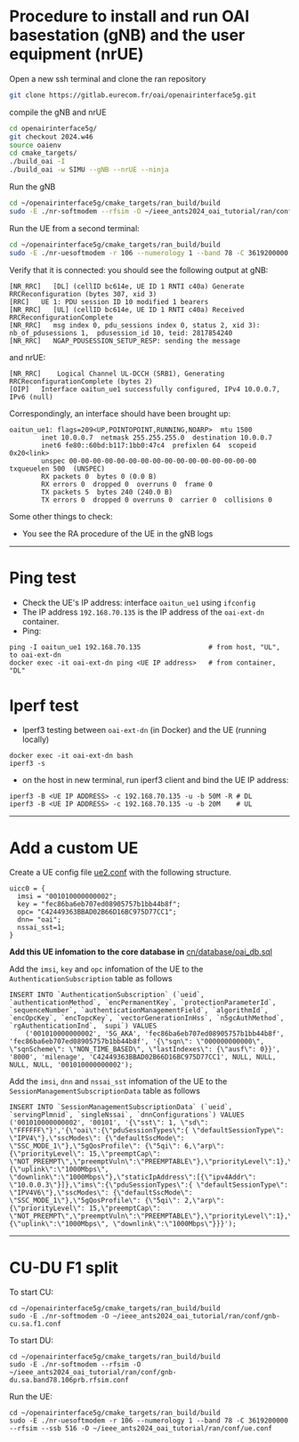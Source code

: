 # Procedure to install and run OAI basestation (gNB) and the user equipment (nrUE)

Open a new ssh terminal and clone the ran repository
```bash
git clone https://gitlab.eurecom.fr/oai/openairinterface5g.git
```
compile the gNB and nrUE

```bash
cd openairinterface5g/
git checkout 2024.w46
source oaienv
cd cmake_targets/
./build_oai -I  
./build_oai -w SIMU --gNB --nrUE --ninja
```

Run the gNB

```bash
cd ~/openairinterface5g/cmake_targets/ran_build/build
sudo -E ./nr-softmodem --rfsim -O ~/ieee_ants2024_oai_tutorial/ran/conf/gnb.sa.band78.106prb.rfsim.conf
```


Run the UE from a second terminal:

```bash
cd ~/openairinterface5g/cmake_targets/ran_build/build
sudo -E ./nr-uesoftmodem -r 106 --numerology 1 --band 78 -C 3619200000 --rfsim --ssb 516 -O ~/ieee_ants2024_oai_tutorial/ran/conf/ue.conf
```

Verify that it is connected: you should see the following output at gNB:

```
[NR_RRC]   [DL] (cellID bc614e, UE ID 1 RNTI c40a) Generate RRCReconfiguration (bytes 307, xid 3)
[RRC]   UE 1: PDU session ID 10 modified 1 bearers
[NR_RRC]   [UL] (cellID bc614e, UE ID 1 RNTI c40a) Received RRCReconfigurationComplete
[NR_RRC]   msg index 0, pdu_sessions index 0, status 2, xid 3): nb_of_pdusessions 1,  pdusession_id 10, teid: 2817854240
[NR_RRC]   NGAP_PDUSESSION_SETUP_RESP: sending the message

```

and nrUE:

```
[NR_RRC]    Logical Channel UL-DCCH (SRB1), Generating RRCReconfigurationComplete (bytes 2)
[OIP]   Interface oaitun_ue1 successfully configured, IPv4 10.0.0.7, IPv6 (null)

```

Correspondingly, an interface should have been brought up:
```
oaitun_ue1: flags=209<UP,POINTOPOINT,RUNNING,NOARP>  mtu 1500
        inet 10.0.0.7  netmask 255.255.255.0  destination 10.0.0.7
        inet6 fe80::60bd:b117:1bb0:47c4  prefixlen 64  scopeid 0x20<link>
        unspec 00-00-00-00-00-00-00-00-00-00-00-00-00-00-00-00  txqueuelen 500  (UNSPEC)
        RX packets 0  bytes 0 (0.0 B)
        RX errors 0  dropped 0  overruns 0  frame 0
        TX packets 5  bytes 240 (240.0 B)
        TX errors 0  dropped 0 overruns 0  carrier 0  collisions 0
```

Some other things to check:
- You see the RA procedure of the UE in the gNB logs

---

# Ping test


- Check the UE's IP address: interface `oaitun_ue1` using `ifconfig`
- The IP address `192.168.70.135` is the IP address of the `oai-ext-dn` container.
- Ping:
```
ping -I oaitun_ue1 192.168.70.135                 # from host, "UL", to oai-ext-dn
docker exec -it oai-ext-dn ping <UE IP address>   # from container, "DL"
```

# Iperf test

- Iperf3 testing between `oai-ext-dn` (in Docker) and the UE (running locally)
```
docker exec -it oai-ext-dn bash
iperf3 -s
```
- on the host in new terminal, run iperf3 client and bind the UE IP address:
```
iperf3 -B <UE IP ADDRESS> -c 192.168.70.135 -u -b 50M -R # DL
iperf3 -B <UE IP ADDRESS> -c 192.168.70.135 -u -b 20M    # UL
```
---
# Add a custom UE

Create a UE config file [ue2.conf](./conf/ue2.conf) with the following structure.
```
uicc0 = {
  imsi = "001010000000002";
  key = "fec86ba6eb707ed08905757b1bb44b8f";
  opc= "C42449363BBAD02B66D16BC975D77CC1";
  dnn= "oai";
  nssai_sst=1;
}
```

**Add this UE infomation to the core database in** [cn/database/oai_db.sql](./../cn/database/oai_db.sql)

Add the `imsi`, `key` and `opc` infomation of the UE to the `AuthenticationSubscription` table as follows
```
INSERT INTO `AuthenticationSubscription` (`ueid`, `authenticationMethod`, `encPermanentKey`, `protectionParameterId`, `sequenceNumber`, `authenticationManagementField`, `algorithmId`, `encOpcKey`, `encTopcKey`, `vectorGenerationInHss`, `n5gcAuthMethod`, `rgAuthenticationInd`, `supi`) VALUES
    ('001010000000002', '5G_AKA', 'fec86ba6eb707ed08905757b1bb44b8f', 'fec86ba6eb707ed08905757b1bb44b8f', '{\"sqn\": \"000000000000\", \"sqnScheme\": \"NON_TIME_BASED\", \"lastIndexes\": {\"ausf\": 0}}', '8000', 'milenage', 'C42449363BBAD02B66D16BC975D77CC1', NULL, NULL, NULL, NULL, '001010000000002');
```

Add the `imsi`, `dnn` and `nssai_sst` infomation of the UE to the `SessionManagementSubscriptionData` table as follows
```
INSERT INTO `SessionManagementSubscriptionData` (`ueid`, `servingPlmnid`, `singleNssai`, `dnnConfigurations`) VALUES
('001010000000002', '00101', '{\"sst\": 1, \"sd\": \"FFFFFF\"}','{\"oai\":{\"pduSessionTypes\":{ \"defaultSessionType\": \"IPV4\"},\"sscModes\": {\"defaultSscMode\": \"SSC_MODE_1\"},\"5gQosProfile\": {\"5qi\": 6,\"arp\":{\"priorityLevel\": 15,\"preemptCap\": \"NOT_PREEMPT\",\"preemptVuln\":\"PREEMPTABLE\"},\"priorityLevel\":1},\"sessionAmbr\":{\"uplink\":\"1000Mbps\", \"downlink\":\"1000Mbps\"},\"staticIpAddress\":[{\"ipv4Addr\": \"10.0.0.3\"}]},\"ims\":{\"pduSessionTypes\":{ \"defaultSessionType\": \"IPV4V6\"},\"sscModes\": {\"defaultSscMode\": \"SSC_MODE_1\"},\"5gQosProfile\": {\"5qi\": 2,\"arp\":{\"priorityLevel\": 15,\"preemptCap\": \"NOT_PREEMPT\",\"preemptVuln\":\"PREEMPTABLE\"},\"priorityLevel\":1},\"sessionAmbr\":{\"uplink\":\"1000Mbps\", \"downlink\":\"1000Mbps\"}}}');
```
---

# CU-DU F1 split

To start CU:
```
cd ~/openairinterface5g/cmake_targets/ran_build/build
sudo -E ./nr-softmodem -O ~/ieee_ants2024_oai_tutorial/ran/conf/gnb-cu.sa.f1.conf
```

To start DU:
```
cd ~/openairinterface5g/cmake_targets/ran_build/build
sudo -E ./nr-softmodem --rfsim -O ~/ieee_ants2024_oai_tutorial/ran/conf/gnb-du.sa.band78.106prb.rfsim.conf
```
Run the UE:
```
cd ~/openairinterface5g/cmake_targets/ran_build/build
sudo -E ./nr-uesoftmodem -r 106 --numerology 1 --band 78 -C 3619200000 --rfsim --ssb 516 -O ~/ieee_ants2024_oai_tutorial/ran/conf/ue.conf
```

